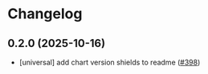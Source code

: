 # Changelog

## 0.2.0 (2025-10-16)

* [universal] add chart version shields to readme ([#398](https://github.com/CloudPirates-io/helm-charts/pull/398))
